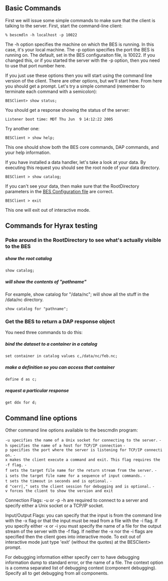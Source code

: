 ## Basic Commands

First we will issue some simple commands to make sure that the client is
talking to the server. First, start the command-line client:

`% bescmdln -h localhost -p 10022`

The -h option specifies the machine on which the BES is running. In this
case, it's your local machine. The -p option specifies the port the BES
is running on. The default, set in the BES configuraiton file, is 10022.
If you changed this, or if you started the server with the -p option,
then you need to use that port number here.

If you just use these options then you will start using the command line
version of the client. There are other options, but we'll start here.
From here you should get a prompt. Let's try a simple command (remember
to terminate each command with a semicolon):

`BESClient> show status;`

You should get a response showing the status of the server:

`Listener boot time: MDT Thu Jun  9 14:12:22 2005`

Try another one:

`BESClient > show help;`

This one should show both the BES core commands, DAP commands, and your
help information.

If you have installed a data handler, let's take a look at your data. By
executing this request you should see the root node of your data
directory.

`BESClient > show catalog;`

If you can't see your data, then make sure that the RootDirectory
parameters in the [BES Configuration
file](Hyrax_-_BES_Configuration "wikilink") are correct.

`BESClient > exit`

This one will exit out of interactive mode.

## Commands for Hyrax testing

### Poke around in the RootDirectory to see what's actually visible to the BES

##### show the root catalog

`show catalog;`

##### will show the contents of "pathname"

For example, show catalog for "/data/nc"; will show all the stuff in the
/data/nc directory.

`show catalog for "pathname";`

### Get the BES to return a DAP response object

You need three commands to do this:

##### bind the dataset to a container in a catalog

`set container in catalog values c,/data/nc/feb.nc;`

##### make a definition so you can access that container

`define d as c;`

##### request a particular response

`get ddx for d;`

## Command line options

Other command line options available to the bescmdln program:

`-u specifies the name of a Unix socket for connecting to the server.`
`-h specifies the name of a host for TCP/IP connection`
`-p specifies the port where the server is listening for TCP/IP connection.`
`-x makes the client execute a command and exit. This flag requires the -f flag.`
`-f sets the target file name for the return stream from the server.`
`-i sets the target file name for a sequence of input commands.`
`-t sets the timeout in seconds and is optional.`
`-d "cerr|`<filename>`,`<context>`" sets the client session for debugging and is optional.`
`-v forces the client to show the version and exit`

Connection Flags: -u or -p -h are required to connect to a server and
specify either a Unix socket or a TCP/IP socket.

Input/Output Flags: you can specify that the input is from the command
line with the -x flag or that the input must be read from a file with
the -i flag. If you specify either -x or -i you must specify the name of
a file for the output stream of the server with the -f flag. If neither
the -x nor the -i flags are specified then the client goes into
interactive mode. To exit out of interactive mode just type 'exit'
(without the quotes) at the BESClient\> prompt.

For debugging information either specify cerr to have debugging
information dump to standard error, or the name of a file. The context
option is a comma separated list of debugging context (component
debugging). Specify all to get debugging from all components.